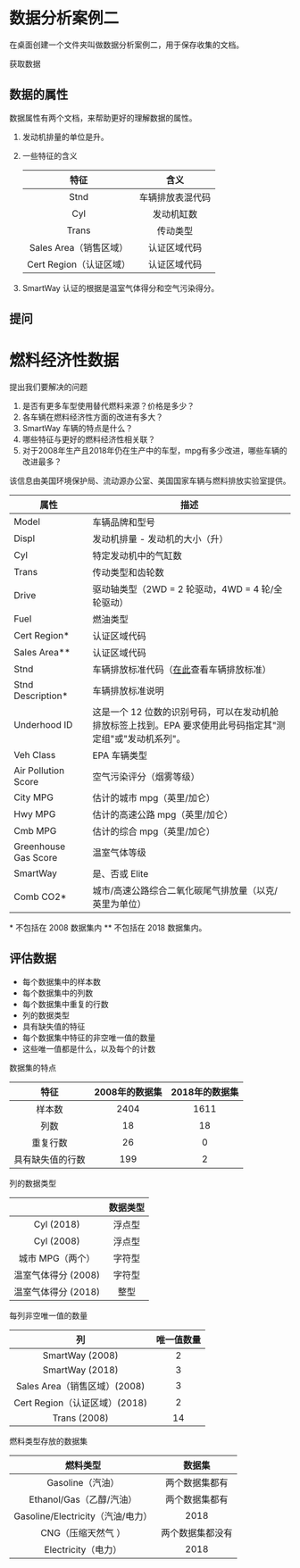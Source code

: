 # 数据分析案例二

在桌面创建一个文件夹叫做数据分析案例二，用于保存收集的文档。

获取数据

## 数据的属性

数据属性有两个文档，来帮助更好的理解数据的属性。

1. 发动机排量的单位是升。

2. 一些特征的含义

   |          特征           |       含义       |
   | :---------------------: | :--------------: |
   |          Stnd           | 车辆排放表混代码 |
   |           Cyl           |    发动机缸数    |
   |          Trans          |     传动类型     |
   | Sales Area（销售区域）  |   认证区域代码   |
   | Cert Region（认证区域） |   认证区域代码   |

3. SmartWay 认证的根据是温室气体得分和空气污染得分。

## 提问

# 燃料经济性数据

提出我们要解决的问题

1. 是否有更多车型使用替代燃料来源？价格是多少？
2. 各车辆在燃料经济性方面的改进有多大？
3. SmartWay 车辆的特点是什么？
4. 哪些特征与更好的燃料经济性相关联？
5. 对于2008年生产且2018年仍在生产中的车型，mpg有多少改进，哪些车辆的改进最多？



该信息由美国环境保护局、流动源办公室、美国国家车辆与燃料排放实验室提供。

| 属性                 | 描述                                                         |
| -------------------- | ------------------------------------------------------------ |
| Model                | 车辆品牌和型号                                               |
| Displ                | 发动机排量 - 发动机的大小（升）                              |
| Cyl                  | 特定发动机中的气缸数                                         |
| Trans                | 传动类型和齿轮数                                             |
| Drive                | 驱动轴类型（2WD = 2 轮驱动，4WD = 4 轮/全轮驱动）            |
| Fuel                 | 燃油类型                                                     |
| Cert Region*         | 认证区域代码                                                 |
| Sales Area**         | 认证区域代码                                                 |
| Stnd                 | 车辆排放标准代码（[在此](https://www.epa.gov/greenvehicles/federal-and-california-light-duty-vehicle-emissions-standards-air-pollutants)查看车辆排放标准） |
| Stnd Description*    | 车辆排放标准说明                                             |
| Underhood ID         | 这是一个 12 位数的识别号码，可以在发动机舱排放标签上找到。EPA 要求使用此号码指定其"测定组"或"发动机系列"。 |
| Veh Class            | EPA 车辆类型                                                 |
| Air Pollution Score  | 空气污染评分（烟雾等级）                                     |
| City MPG             | 估计的城市 mpg（英里/加仑）                                  |
| Hwy MPG              | 估计的高速公路 mpg（英里/加仑）                              |
| Cmb MPG              | 估计的综合 mpg（英里/加仑）                                  |
| Greenhouse Gas Score | 温室气体等级                                                 |
| SmartWay             | 是、否或 Elite                                               |
| Comb CO2*            | 城市/高速公路综合二氧化碳尾气排放量（以克/英里为单位）       |

\* 不包括在 2008 数据集内 ** 不包括在 2018 数据集内。

## 评估数据

- 每个数据集中的样本数
- 每个数据集中的列数
- 每个数据集中重复的行数
- 列的数据类型
- 具有缺失值的特征
- 每个数据集中特征的非空唯一值的数量
- 这些唯一值都是什么，以及每个的计数

数据集的特点

|       特征       | 2008年的数据集 | 2018年的数据集 |
| :--------------: | :------------: | :------------: |
|      样本数      |      2404      |      1611      |
|       列数       |       18       |       18       |
|     重复行数     |       26       |       0        |
| 具有缺失值的行数 |      199       |       2        |



列的数据类型

|                     | 数据类型 |
| :-----------------: | :------: |
|     Cyl (2018)      |  浮点型  |
|     Cyl (2008)      |  浮点型  |
|  城市 MPG（两个）   |  字符型  |
| 温室气体得分 (2008) |  字符型  |
| 温室气体得分 (2018) |   整型   |

每列非空唯一值的数量

|              列               | 唯一值数量 |
| :---------------------------: | :--------: |
|        SmartWay (2008)        |     2      |
|        SmartWay (2018)        |     3      |
| Sales Area（销售区域）(2008)  |     3      |
| Cert Region（认证区域）(2018) |     2      |
|         Trans (2008)          |     14     |

燃料类型存放的数据集

|             燃料类型              |      数据集      |
| :-------------------------------: | :--------------: |
|         Gasoline（汽油）          |  两个数据集都有  |
|     Ethanol/Gas（乙醇/汽油）      |  两个数据集都有  |
| Gasoline/Electricity（汽油/电力） |       2018       |
|        CNG（压缩天然气 ）         | 两个数据集都没有 |
|        Electricity（电力）        |       2018       |

